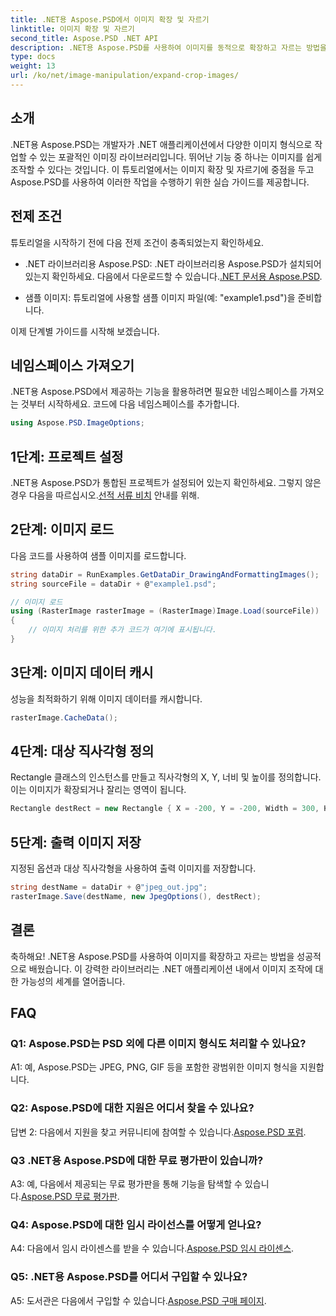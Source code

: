 ```yaml
---
title: .NET용 Aspose.PSD에서 이미지 확장 및 자르기
linktitle: 이미지 확장 및 자르기
second_title: Aspose.PSD .NET API
description: .NET용 Aspose.PSD를 사용하여 이미지를 동적으로 확장하고 자르는 방법을 알아보세요. 원활한 이미지 조작을 위한 단계별 가이드를 따르세요.
type: docs
weight: 13
url: /ko/net/image-manipulation/expand-crop-images/
---
```

## 소개

.NET용 Aspose.PSD는 개발자가 .NET 애플리케이션에서 다양한 이미지 형식으로 작업할 수 있는 포괄적인 이미징 라이브러리입니다. 뛰어난 기능 중 하나는 이미지를 쉽게 조작할 수 있다는 것입니다. 이 튜토리얼에서는 이미지 확장 및 자르기에 중점을 두고 Aspose.PSD를 사용하여 이러한 작업을 수행하기 위한 실습 가이드를 제공합니다.

## 전제 조건

튜토리얼을 시작하기 전에 다음 전제 조건이 충족되었는지 확인하세요.

-  .NET 라이브러리용 Aspose.PSD: .NET 라이브러리용 Aspose.PSD가 설치되어 있는지 확인하세요. 다음에서 다운로드할 수 있습니다.[.NET 문서용 Aspose.PSD](https://reference.aspose.com/psd/net/).

- 샘플 이미지: 튜토리얼에 사용할 샘플 이미지 파일(예: "example1.psd")을 준비합니다.

이제 단계별 가이드를 시작해 보겠습니다.

## 네임스페이스 가져오기

.NET용 Aspose.PSD에서 제공하는 기능을 활용하려면 필요한 네임스페이스를 가져오는 것부터 시작하세요. 코드에 다음 네임스페이스를 추가합니다.

```csharp
using Aspose.PSD.ImageOptions;
```

## 1단계: 프로젝트 설정

 .NET용 Aspose.PSD가 통합된 프로젝트가 설정되어 있는지 확인하세요. 그렇지 않은 경우 다음을 따르십시오.[선적 서류 비치](https://reference.aspose.com/psd/net/) 안내를 위해.

## 2단계: 이미지 로드

다음 코드를 사용하여 샘플 이미지를 로드합니다.

```csharp
string dataDir = RunExamples.GetDataDir_DrawingAndFormattingImages();
string sourceFile = dataDir + @"example1.psd";

// 이미지 로드
using (RasterImage rasterImage = (RasterImage)Image.Load(sourceFile))
{
    // 이미지 처리를 위한 추가 코드가 여기에 표시됩니다.
}
```

## 3단계: 이미지 데이터 캐시

성능을 최적화하기 위해 이미지 데이터를 캐시합니다.

```csharp
rasterImage.CacheData();
```

## 4단계: 대상 직사각형 정의

Rectangle 클래스의 인스턴스를 만들고 직사각형의 X, Y, 너비 및 높이를 정의합니다. 이는 이미지가 확장되거나 잘리는 영역이 됩니다.

```csharp
Rectangle destRect = new Rectangle { X = -200, Y = -200, Width = 300, Height = 300 };
```

## 5단계: 출력 이미지 저장

지정된 옵션과 대상 직사각형을 사용하여 출력 이미지를 저장합니다.

```csharp
string destName = dataDir + @"jpeg_out.jpg";
rasterImage.Save(destName, new JpegOptions(), destRect);
```

## 결론

축하해요! .NET용 Aspose.PSD를 사용하여 이미지를 확장하고 자르는 방법을 성공적으로 배웠습니다. 이 강력한 라이브러리는 .NET 애플리케이션 내에서 이미지 조작에 대한 가능성의 세계를 열어줍니다.

## FAQ

### Q1: Aspose.PSD는 PSD 외에 다른 이미지 형식도 처리할 수 있나요?

A1: 예, Aspose.PSD는 JPEG, PNG, GIF 등을 포함한 광범위한 이미지 형식을 지원합니다.

### Q2: Aspose.PSD에 대한 지원은 어디서 찾을 수 있나요?

 답변 2: 다음에서 지원을 찾고 커뮤니티에 참여할 수 있습니다.[Aspose.PSD 포럼](https://forum.aspose.com/c/psd/34).

### Q3 .NET용 Aspose.PSD에 대한 무료 평가판이 있습니까?

 A3: 예, 다음에서 제공되는 무료 평가판을 통해 기능을 탐색할 수 있습니다.[Aspose.PSD 무료 평가판](https://releases.aspose.com/).

### Q4: Aspose.PSD에 대한 임시 라이선스를 어떻게 얻나요?

 A4: 다음에서 임시 라이센스를 받을 수 있습니다.[Aspose.PSD 임시 라이센스](https://purchase.aspose.com/temporary-license/).

### Q5: .NET용 Aspose.PSD를 어디서 구입할 수 있나요?

 A5: 도서관은 다음에서 구입할 수 있습니다.[Aspose.PSD 구매 페이지](https://purchase.aspose.com/buy).
